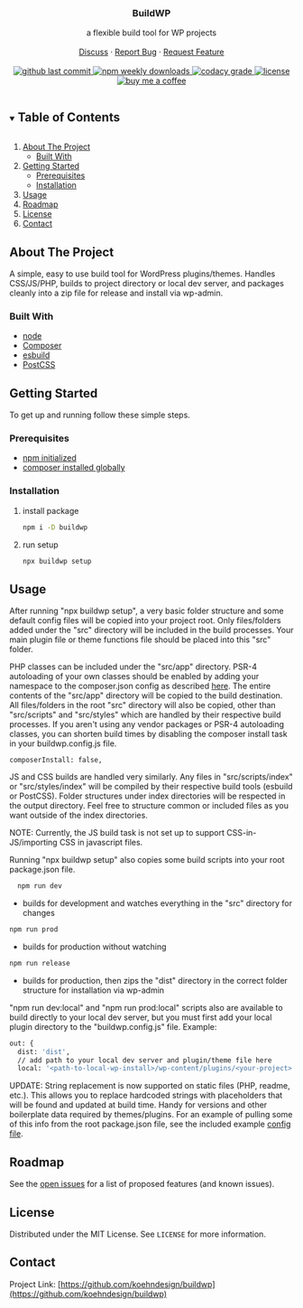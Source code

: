 <!-- PROJECT LOGO -->
<br />
<p align="center">
  <h3 align="center">BuildWP</h3>

  <p align="center">
    a flexible build tool for WP projects
    <br />
    <br />
    <a href="https://github.com/koehndesign/buildwp/discussions">Discuss</a>
    ·
    <a href="https://github.com/koehndesign/buildwp/issues">Report Bug</a>
    ·
    <a href="https://github.com/koehndesign/buildwp/issues">Request Feature</a>
    <br />
    <br />
    <a href="https://github.com/koehndesign/buildwp/commits/master">
      <img src="https://flat.badgen.net/github/last-commit/koehndesign/buildwp" alt="github last commit">
    </a>
    <a href="https://www.npmjs.com/package/buildwp">
      <img src="https://flat.badgen.net/npm/dw/buildwp" alt="npm weekly downloads">
    </a>
    <a href="https://www.codacy.com/gh/koehndesign/buildwp/dashboard">
      <img src="https://flat.badgen.net/codacy/grade/9d802a9bd55b4dd3b269de2a3ede6d21" alt="codacy grade">
    </a>
    <a href="https://opensource.org/licenses/MIT">
      <img src="https://flat.badgen.net/badge/license/MIT/blue" alt="license">
    </a>
    <a href="https://www.buymeacoffee.com/koehndesign">
      <img src="https://flat.badgen.net/badge/icon/buymeacoffee?icon=buymeacoffee&label" alt="buy me a coffee">
    </a>
  </p>
</p>

<!-- TABLE OF CONTENTS -->
<details open="open">
  <summary><h2 style="display: inline-block">Table of Contents</h2></summary>
  <ol>
    <li>
      <a href="#about-the-project">About The Project</a>
      <ul>
        <li><a href="#built-with">Built With</a></li>
      </ul>
    </li>
    <li>
      <a href="#getting-started">Getting Started</a>
      <ul>
        <li><a href="#prerequisites">Prerequisites</a></li>
        <li><a href="#installation">Installation</a></li>
      </ul>
    </li>
    <li><a href="#usage">Usage</a></li>
    <li><a href="#roadmap">Roadmap</a></li>
    <li><a href="#license">License</a></li>
    <li><a href="#contact">Contact</a></li>
  </ol>
</details>

<!-- ABOUT THE PROJECT -->

## About The Project

A simple, easy to use build tool for WordPress plugins/themes. Handles CSS/JS/PHP, builds to project directory or local dev server, and packages cleanly into a zip file for release and install via wp-admin.

### Built With

- [node](https://nodejs.org/)
- [Composer](https://getcomposer.org/)
- [esbuild](https://esbuild.github.io/)
- [PostCSS](https://postcss.org/)

<!-- GETTING STARTED -->

## Getting Started

To get up and running follow these simple steps.

### Prerequisites

- [npm initialized](https://docs.npmjs.com/creating-a-package-json-file#running-a-cli-questionnaire)
- [composer installed globally](https://getcomposer.org/doc/00-intro.md#globally)

### Installation

1. install package
   ```sh
   npm i -D buildwp
   ```
2. run setup
   ```sh
   npx buildwp setup
   ```

<!-- USAGE EXAMPLES -->

## Usage

After running "npx buildwp setup", a very basic folder structure and some default config files will be copied into your project root. Only files/folders added under the "src" directory will be included in the build processes. Your main plugin file or theme functions file should be placed into this "src" folder.

PHP classes can be included under the "src/app" directory. PSR-4 autoloading of your own classes should be enabled by adding your namespace to the composer.json config as described [here](https://getcomposer.org/doc/01-basic-usage.md#autoloading). The entire contents of the "src/app" directory will be copied to the build destination. All files/folders in the root "src" directory will also be copied, other than "src/scripts" and "src/styles" which are handled by their respective build processes. If you aren't using any vendor packages or PSR-4 autoloading classes, you can shorten build times by disabling the composer install task in your buildwp.config.js file.

```
composerInstall: false,
```

JS and CSS builds are handled very similarly. Any files in "src/scripts/index" or "src/styles/index" will be compiled by their respective build tools (esbuild or PostCSS). Folder structures under index directories will be respected in the output directory. Feel free to structure common or included files as you want outside of the index directories.

NOTE: Currently, the JS build task is not set up to support CSS-in-JS/importing CSS in javascript files.

Running "npx buildwp setup" also copies some build scripts into your root package.json file.

```sh
  npm run dev
```

- builds for development and watches everything in the "src" directory for changes

```sh
npm run prod
```

- builds for production without watching

```sh
npm run release
```

- builds for production, then zips the "dist" directory in the correct folder structure for installation via wp-admin

"npm run dev:local" and "npm run prod:local" scripts also are available to build directly to your local dev server, but you must first add your local plugin directory to the "buildwp.config.js" file.
Example:

```sh
out: {
  dist: 'dist',
  // add path to your local dev server and plugin/theme file here
  local: '<path-to-local-wp-install>/wp-content/plugins/<your-project>',
```

UPDATE:
String replacement is now supported on static files (PHP, readme, etc.). This allows you to replace hardcoded strings with placeholders that will be found and updated at build time. Handy for versions and other boilerplate data required by themes/plugins. For an example of pulling some of this info from the root package.json file, see the included example [config file](https://github.com/koehndesign/buildwp/blob/master/defaults/scaffold/buildwp.config.js).

<!-- ROADMAP -->

## Roadmap

See the [open issues](https://github.com/koehndesign/buildwp/issues) for a list of proposed features (and known issues).

<!-- LICENSE -->

## License

Distributed under the MIT License. See `LICENSE` for more information.

<!-- CONTACT -->

## Contact

Project Link: [https://github.com/koehndesign/buildwp](https://github.com/koehndesign/buildwp)
